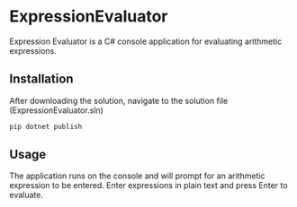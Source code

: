 # ExpressionEvaluator

Expression Evaluator is a C# console application for evaluating arithmetic expressions.

## Installation

After downloading the solution, navigate to the solution file (ExpressionEvaluator.sln)

```bash
pip dotnet publish
```

## Usage

The application runs on the console and will prompt for an arithmetic expression to be entered.
Enter expressions in plain text and press Enter to evaluate.
